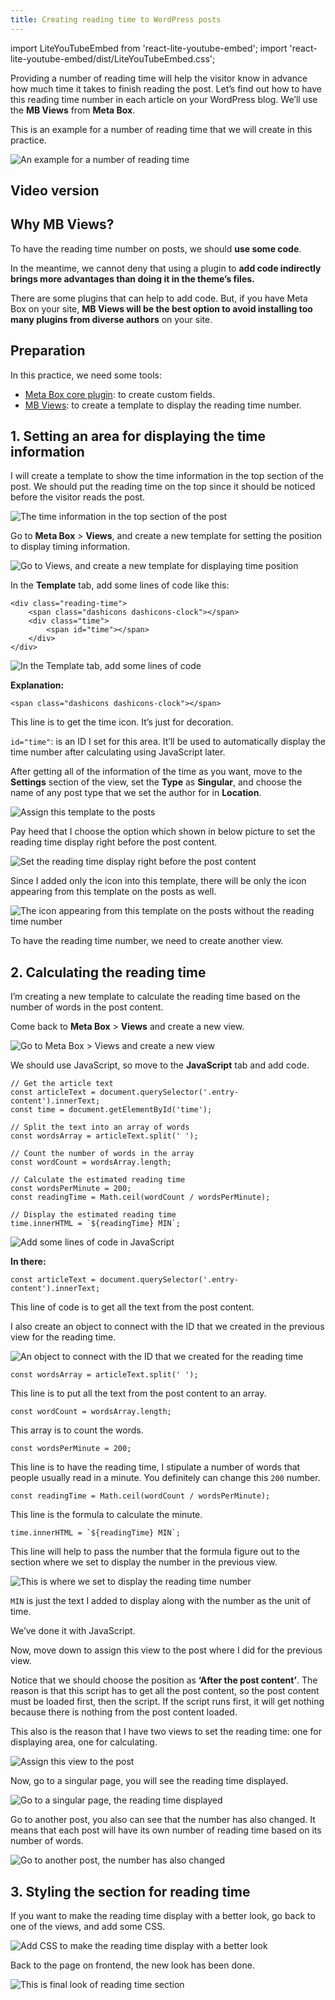 ```yaml
---
title: Creating reading time to WordPress posts
---
```

import LiteYouTubeEmbed from 'react-lite-youtube-embed';
import 'react-lite-youtube-embed/dist/LiteYouTubeEmbed.css';

Providing a number of reading time will help the visitor know in advance how much time it takes to finish reading the post. Let’s find out how to have this reading time number in each article on your WordPress blog. We’ll use the **MB Views** from **Meta Box**.

This is an example for a number of reading time that we will create in this practice.

![An example for a number of reading time](https://imgur.elightup.com/NrVqdKG.png)

## Video version

<LiteYouTubeEmbed id='UyfrImcc9Lo' />

## Why MB Views?

To have the reading time number on posts, we should **use some code**.

In the meantime, we cannot deny that using a plugin to **add code indirectly brings more advantages than doing it in the theme’s files.**

There are some plugins that can help to add code. But, if you have Meta Box on your site, **MB Views will be the best option to avoid installing too many plugins from diverse authors** on your site.

## Preparation

In this practice, we need some tools:
* [Meta Box core plugin](https://wordpress.org/plugins/meta-box/): to create custom fields.
* [MB Views](https://metabox.io/plugins/mb-views/): to create a template to display the reading time number.

## 1. Setting an area for displaying the time information

I will create a template to show the time information in the top section of the post. We should put the reading time on the top since it should be noticed before the visitor reads the post.

![The time information in the top section of the post](https://imgur.elightup.com/NrVqdKG.png)

Go to **Meta Box** > **Views**, and create a new template for setting the position to display timing information.

![Go to Views, and create a new template for displaying time position](https://imgur.elightup.com/LynEixS.png)

In the **Template** tab, add some lines of code like this:

```
<div class="reading-time">
    <span class="dashicons dashicons-clock"></span>
    <div class="time">
        <span id="time"></span>
    </div>
</div>
```

![In the Template tab, add some lines of code](https://imgur.elightup.com/mHPTNPP.png)

**Explanation:**

```
<span class="dashicons dashicons-clock"></span>
```

This line is to get the time icon. It’s just for decoration.

`id="time"`: is an ID I set for this area. It’ll be used to automatically display the time number after calculating using JavaScript later.

After getting all of the information of the time as you want, move to the **Settings** section of the view, set the **Type** as **Singular**, and choose the name of any post type that we set the author for in **Location**.

![Assign this template to the posts](https://imgur.elightup.com/7KxiOHn.png)

Pay heed that I choose the option which shown in below picture to set the reading time display right before the post content.

![Set the reading time display right before the post content](https://imgur.elightup.com/MIHsbNI.png)

Since I added only the icon into this template, there will be only the icon appearing from this template on the posts as well.

![The icon appearing from this template on the posts without the reading time number](https://imgur.elightup.com/eYULHIZ.png)

To have the reading time number, we need to create another view.

## 2. Calculating the reading time

I’m creating a new template to calculate the reading time based on the number of words in the post content.

Come back to **Meta Box** > **Views** and create a new view.

![Go to Meta Box > Views and create a new view](https://imgur.elightup.com/SN3NGUm.png)

We should use JavaScript, so move to the **JavaScript** tab and add code.

```
// Get the article text
const articleText = document.querySelector('.entry-content').innerText;
const time = document.getElementById('time');

// Split the text into an array of words
const wordsArray = articleText.split(' ');

// Count the number of words in the array
const wordCount = wordsArray.length;

// Calculate the estimated reading time
const wordsPerMinute = 200;
const readingTime = Math.ceil(wordCount / wordsPerMinute);

// Display the estimated reading time
time.innerHTML = `${readingTime} MIN`;
```

![Add some lines of code in JavaScript](https://imgur.elightup.com/0ldFOGd.png)

**In there:**

```
const articleText = document.querySelector('.entry-content').innerText;
```

This line of code is to get all the text from the post content.

I also create an object to connect with the ID that we created in the previous view for the reading time.

![An object to connect with the ID that we created for the reading time](https://imgur.elightup.com/rUxcQrn.png)

```
const wordsArray = articleText.split(' ');
```

This line is to put all the text from the post content to an array.

```
const wordCount = wordsArray.length;
```

This array is to count the words.

```
const wordsPerMinute = 200;
```

This line is to have the reading time, I stipulate a number of words that people usually read in a minute. You definitely can change this `200` number.

```
const readingTime = Math.ceil(wordCount / wordsPerMinute);
```

This line is the formula to calculate the minute.

```
time.innerHTML = `${readingTime} MIN`;
```

This line will help to pass the number that the formula figure out to the section where we set to display the number in the previous view.

![This is where we set to display the reading time number](https://imgur.elightup.com/BCubaqw.png)

`MIN` is just the text I added to display along with the number as the unit of time.

We’ve done it with JavaScript.

Now, move down to assign this view to the post where I did for the previous view.

Notice that we should choose the position as **‘After the post content’**. The reason is that this script has to get all the post content, so the post content must be loaded first, then the script. If the script runs first, it will get nothing because there is nothing from the post content loaded.

This also is the reason that I have two views to set the reading time: one for displaying area, one for calculating.

![Assign this view to the post](https://imgur.elightup.com/CH4q7Gl.png)

Now, go to a singular page, you will see the reading time displayed.

![Go to a singular page, the reading time displayed](https://imgur.elightup.com/E3pS9bX.png)

Go to another post, you also can see that the number has also changed. It means that each post will have its own number of reading time based on its number of words.

![Go to another post, the number has also changed](https://imgur.elightup.com/3OgVh87.png)

## 3. Styling the section for reading time

If you want to make the reading time display with a better look, go back to one of the views, and add some CSS.

![Add CSS to make the reading time display with a better look](https://imgur.elightup.com/J8GxkHo.png)

Back to the page on frontend, the new look has been done.

![This is final look of reading time section](https://imgur.elightup.com/NrVqdKG.png)
